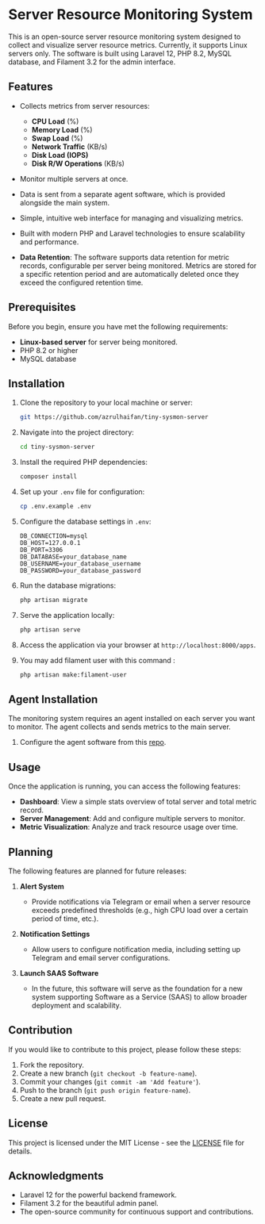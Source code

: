 # Server Resource Monitoring System

This is an open-source server resource monitoring system designed to collect and visualize server resource metrics. Currently, it supports Linux servers only. The software is built using Laravel 12, PHP 8.2, MySQL database, and Filament 3.2 for the admin interface.

## Features

-   Collects metrics from server resources:

    -   **CPU Load** (%)
    -   **Memory Load** (%)
    -   **Swap Load** (%)
    -   **Network Traffic** (KB/s)
    -   **Disk Load (IOPS)**
    -   **Disk R/W Operations** (KB/s)

-   Monitor multiple servers at once.
-   Data is sent from a separate agent software, which is provided alongside the main system.
-   Simple, intuitive web interface for managing and visualizing metrics.
-   Built with modern PHP and Laravel technologies to ensure scalability and performance.
-   **Data Retention**: The software supports data retention for metric records, configurable per server being monitored. Metrics are stored for a specific retention period and are automatically deleted once they exceed the configured retention time.

## Prerequisites

Before you begin, ensure you have met the following requirements:

-   **Linux-based server** for server being monitored.
-   PHP 8.2 or higher
-   MySQL database

## Installation

1. Clone the repository to your local machine or server:

    ```bash
    git https://github.com/azrulhaifan/tiny-sysmon-server
    ```

2. Navigate into the project directory:

    ```bash
    cd tiny-sysmon-server
    ```

3. Install the required PHP dependencies:

    ```bash
    composer install
    ```

4. Set up your `.env` file for configuration:

    ```bash
    cp .env.example .env
    ```

5. Configure the database settings in `.env`:

    ```dotenv
    DB_CONNECTION=mysql
    DB_HOST=127.0.0.1
    DB_PORT=3306
    DB_DATABASE=your_database_name
    DB_USERNAME=your_database_username
    DB_PASSWORD=your_database_password
    ```

6. Run the database migrations:

    ```bash
    php artisan migrate
    ```

7. Serve the application locally:

    ```bash
    php artisan serve
    ```

8. Access the application via your browser at `http://localhost:8000/apps`.

9. You may add filament user with this command :

    ```bash
    php artisan make:filament-user
    ```

## Agent Installation

The monitoring system requires an agent installed on each server you want to monitor. The agent collects and sends metrics to the main server.

1. Configure the agent software from this [repo](https://github.com/azrulhaifan/tiny-sysmon-agent).

## Usage

Once the application is running, you can access the following features:

-   **Dashboard**: View a simple stats overview of total server and total metric record.
-   **Server Management**: Add and configure multiple servers to monitor.
-   **Metric Visualization**: Analyze and track resource usage over time.

## Planning

The following features are planned for future releases:

1. **Alert System**

    - Provide notifications via Telegram or email when a server resource exceeds predefined thresholds (e.g., high CPU load over a certain period of time, etc.).

2. **Notification Settings**

    - Allow users to configure notification media, including setting up Telegram and email server configurations.

3. **Launch SAAS Software**
    - In the future, this software will serve as the foundation for a new system supporting Software as a Service (SAAS) to allow broader deployment and scalability.

## Contribution

If you would like to contribute to this project, please follow these steps:

1. Fork the repository.
2. Create a new branch (`git checkout -b feature-name`).
3. Commit your changes (`git commit -am 'Add feature'`).
4. Push to the branch (`git push origin feature-name`).
5. Create a new pull request.

## License

This project is licensed under the MIT License - see the [LICENSE](https://github.com/azrulhaifan/tiny-sysmon-server/blob/main/LICENSE) file for details.

## Acknowledgments

-   Laravel 12 for the powerful backend framework.
-   Filament 3.2 for the beautiful admin panel.
-   The open-source community for continuous support and contributions.

